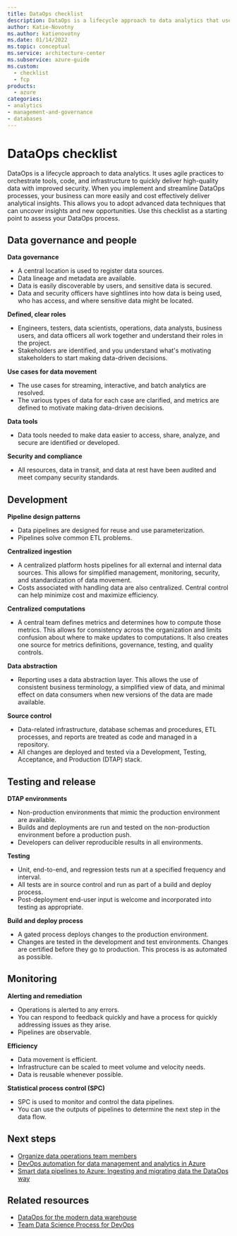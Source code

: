 ```yaml
---
title: DataOps checklist
description: DataOps is a lifecycle approach to data analytics that uses agile practices to deliver high-quality data. Use this checklist to assess your DataOps process. 
author: Katie-Novotny
ms.author: katienovotny
ms.date: 01/14/2022
ms.topic: conceptual
ms.service: architecture-center
ms.subservice: azure-guide
ms.custom:
  - checklist
  - fcp
products:
  - azure 
categories: 
- analytics
- management-and-governance
- databases
---
```


# DataOps checklist

DataOps is a lifecycle approach to data analytics. It uses agile practices to orchestrate tools, code, and infrastructure to quickly deliver high-quality data with improved security. When you implement and streamline DataOps processes, your business can more easily and cost effectively deliver analytical insights. This allows you to adopt advanced data techniques that can uncover insights and new opportunities. Use this checklist as a starting point to assess your DataOps process. 

## Data governance and people

**Data governance**
- A central location is used to register data sources.
- Data lineage and metadata are available.  
- Data is easily discoverable by users, and sensitive data is secured.  
- Data and security officers have sightlines into how data is being used, who has access, and where sensitive data might be located.  

**Defined, clear roles**  
- Engineers, testers, data scientists, operations, data analysts, business users, and data officers all work together and understand their roles in the project.  
- Stakeholders are identified, and you understand what's motivating stakeholders to start making data-driven decisions. 

**Use cases for data movement**
 - The use cases for streaming, interactive, and batch analytics are resolved.  
 - The various types of data for each case are clarified, and metrics are defined to motivate making data-driven decisions. 

**Data tools**
- Data tools needed to make data easier to access, share, analyze, and secure are identified or developed.

**Security and compliance**
- All resources, data in transit, and data at rest have been audited and meet company security standards.

## Development
**Pipeline design patterns**
- Data pipelines are designed for reuse and use parameterization.  
- Pipelines solve common ETL problems. 

**Centralized ingestion** 
- A centralized platform hosts pipelines for all external and internal data sources. This allows for simplified management, monitoring, security, and standardization of data movement.  
- Costs associated with handling data are also centralized. Central control can help minimize cost and maximize efficiency. 

**Centralized computations** 
- A central team defines metrics and determines how to compute those metrics. This allows for consistency across the organization and limits confusion about where to make updates to computations. It also creates one source for metrics definitions, governance, testing, and quality controls. 

**Data abstraction** 
- Reporting uses a data abstraction layer. This allows the use of consistent business terminology, a simplified view of data, and minimal effect on data consumers when new versions of the data are made available. 

**Source control** 
- Data-related infrastructure, database schemas and procedures, ETL processes, and reports are treated as code and managed in a repository.  
- All changes are deployed and tested via a Development, Testing, Acceptance, and Production (DTAP) stack. 

## Testing and release

**DTAP environments**
- Non-production environments that mimic the production environment are available.
- Builds and deployments are run and tested on the non-production environment before a production push.  
- Developers can deliver reproducible results in all environments. 

**Testing** 
- Unit, end-to-end, and regression tests run at a specified frequency and interval.
- All tests are in source control and run as part of a build and deploy process.  
- Post-deployment end-user input is welcome and incorporated into testing as appropriate. 

**Build and deploy process**
 - A gated process deploys changes to the production environment.  
 - Changes are tested in the development and test environments. Changes are certified before they go to production. This process is as automated as possible. 

## Monitoring

**Alerting and remediation** 
- Operations is alerted to any errors. 
- You can respond to feedback quickly and have a process for quickly addressing issues as they arise.  
- Pipelines are observable. 

**Efficiency**
- Data movement is efficient. 
- Infrastructure can be scaled to meet volume and velocity needs.  
- Data is reusable whenever possible. 

**Statistical process control (SPC)** 
- SPC is used to monitor and control the data pipelines.  
- You can use the outputs of pipelines to determine the next step in the data flow.   

## Next steps

- [Organize data operations team members](/azure/cloud-adoption-framework/scenarios/data-management/organize)
- [DevOps automation for data management and analytics in Azure](/azure/cloud-adoption-framework/scenarios/data-management/organize-data-operations)
- [Smart data pipelines to Azure: Ingesting and migrating data the DataOps way](/shows/ask-the-expert/ask-the-expert-smart-data-pipelines-to-azure-ingesting-and-migrating-data-the-dataops-way)

## Related resources

  - [DataOps for the modern data warehouse](/azure/architecture/example-scenario/data-warehouse/dataops-mdw)
  - [Team Data Science Process for DevOps](/azure/architecture/data-science-process/team-data-science-process-for-devops)
